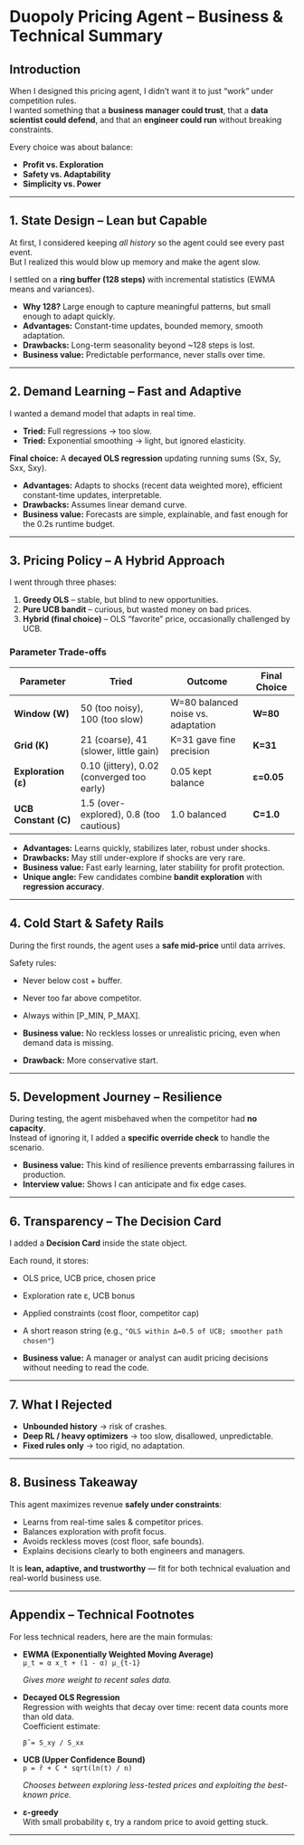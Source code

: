 # Duopoly Pricing Agent – Business & Technical Summary

## Introduction
When I designed this pricing agent, I didn’t want it to just “work” under competition rules.  
I wanted something that a **business manager could trust**, that a **data scientist could defend**, and that an **engineer could run** without breaking constraints.  

Every choice was about balance:
- **Profit vs. Exploration**
- **Safety vs. Adaptability**
- **Simplicity vs. Power**

---

## 1. State Design – Lean but Capable
At first, I considered keeping *all history* so the agent could see every past event.  
But I realized this would blow up memory and make the agent slow.  

I settled on a **ring buffer (128 steps)** with incremental statistics (EWMA means and variances).  

- **Why 128?** Large enough to capture meaningful patterns, but small enough to adapt quickly.  
- **Advantages:** Constant-time updates, bounded memory, smooth adaptation.  
- **Drawbacks:** Long-term seasonality beyond ~128 steps is lost.  
- **Business value:** Predictable performance, never stalls over time.

---

## 2. Demand Learning – Fast and Adaptive
I wanted a demand model that adapts in real time.  
- **Tried:** Full regressions → too slow.  
- **Tried:** Exponential smoothing → light, but ignored elasticity.  

**Final choice:** A **decayed OLS regression** updating running sums (Sx, Sy, Sxx, Sxy).  

- **Advantages:** Adapts to shocks (recent data weighted more), efficient constant-time updates, interpretable.  
- **Drawbacks:** Assumes linear demand curve.  
- **Business value:** Forecasts are simple, explainable, and fast enough for the 0.2s runtime budget.

---

## 3. Pricing Policy – A Hybrid Approach
I went through three phases:

1. **Greedy OLS** – stable, but blind to new opportunities.  
2. **Pure UCB bandit** – curious, but wasted money on bad prices.  
3. **Hybrid (final choice)** – OLS “favorite” price, occasionally challenged by UCB.

### Parameter Trade-offs

| Parameter | Tried | Outcome | Final Choice |
|-----------|-------|---------|--------------|
| **Window (W)** | 50 (too noisy), 100 (too slow) | W=80 balanced noise vs. adaptation | **W=80** |
| **Grid (K)** | 21 (coarse), 41 (slower, little gain) | K=31 gave fine precision | **K=31** |
| **Exploration (ε)** | 0.10 (jittery), 0.02 (converged too early) | 0.05 kept balance | **ε=0.05** |
| **UCB Constant (C)** | 1.5 (over-explored), 0.8 (too cautious) | 1.0 balanced | **C=1.0** |

- **Advantages:** Learns quickly, stabilizes later, robust under shocks.  
- **Drawbacks:** May still under-explore if shocks are very rare.  
- **Business value:** Fast early learning, later stability for profit protection.  
- **Unique angle:** Few candidates combine **bandit exploration** with **regression accuracy**.

---

## 4. Cold Start & Safety Rails
During the first rounds, the agent uses a **safe mid-price** until data arrives.  

Safety rules:
- Never below cost + buffer.  
- Never too far above competitor.  
- Always within [P_MIN, P_MAX].  

- **Business value:** No reckless losses or unrealistic pricing, even when demand data is missing.  
- **Drawback:** More conservative start.

---

## 5. Development Journey – Resilience
During testing, the agent misbehaved when the competitor had **no capacity**.  
Instead of ignoring it, I added a **specific override check** to handle the scenario.  

- **Business value:** This kind of resilience prevents embarrassing failures in production.  
- **Interview value:** Shows I can anticipate and fix edge cases.

---

## 6. Transparency – The Decision Card
I added a **Decision Card** inside the state object.  

Each round, it stores:
- OLS price, UCB price, chosen price  
- Exploration rate ε, UCB bonus  
- Applied constraints (cost floor, competitor cap)  
- A short reason string (e.g., `"OLS within Δ=0.5 of UCB; smoother path chosen"`)

- **Business value:** A manager or analyst can audit pricing decisions without needing to read the code.

---

## 7. What I Rejected
- **Unbounded history** → risk of crashes.  
- **Deep RL / heavy optimizers** → too slow, disallowed, unpredictable.  
- **Fixed rules only** → too rigid, no adaptation.  

---

## 8. Business Takeaway
This agent maximizes revenue **safely under constraints**:
- Learns from real-time sales & competitor prices.  
- Balances exploration with profit focus.  
- Avoids reckless moves (cost floor, safe bounds).  
- Explains decisions clearly to both engineers and managers.  

It is **lean, adaptive, and trustworthy** — fit for both technical evaluation and real-world business use.  

---

## Appendix – Technical Footnotes
For less technical readers, here are the main formulas:

- **EWMA (Exponentially Weighted Moving Average)**  
  `μ_t = α x_t + (1 - α) μ_{t-1}`
  
  *Gives more weight to recent sales data.*

- **Decayed OLS Regression**  
  Regression with weights that decay over time: recent data counts more than old data.  
  Coefficient estimate:
  
  `β̂ = S_xy / S_xx`

- **UCB (Upper Confidence Bound)**  
   `p = r̂ + C * sqrt(ln(t) / n)`
  
  *Chooses between exploring less-tested prices and exploiting the best-known price.*

- **ε-greedy**  
  With small probability ε, try a random price to avoid getting stuck.

---
